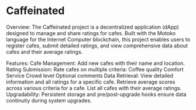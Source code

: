 # Caffeinated
Overview:
The Caffeinated project is a decentralized application (dApp) designed to manage and share ratings for cafes. Built with the Motoko language for the Internet Computer blockchain, this project enables users to register cafes, submit detailed ratings, and view comprehensive data about cafes and their average ratings.

Features:
Cafe Management: Add new cafes with their name and location.
Rating Submission: Rate cafes on multiple criteria:
Coffee quality
Comfort
Service
Crowd level
Optional comments
Data Retrieval:
View detailed information and all ratings for a specific cafe.
Retrieve average scores across various criteria for a cafe.
List all cafes with their average ratings.
Upgradability: Persistent storage and pre/post-upgrade hooks ensure data continuity during system upgrades.
